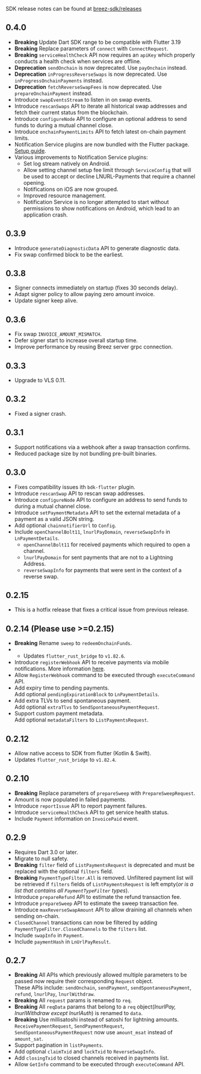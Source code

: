 SDK release notes can be found at [breez-sdk/releases](https://github.com/breez/breez-sdk/releases/)
## 0.4.0
* **Breaking** Update Dart SDK range to be compatible with Flutter 3.19
* **Breaking** Replace parameters of `connect` with `ConnectRequest`.
* **Breaking** `serviceHealthCheck` API now requires an `apiKey` which properly conducts a health check when services are offline.
* **Deprecation** `sendOnchain` is now deprecated. Use `payOnchain` instead.
* **Deprecation** `inProgressReverseSwaps` is now deprecated. Use `inProgressOnchainPayments` instead.
* **Deprecation** `fetchReverseSwapFees` is now deprecated. Use `prepareOnchainPayment` instead.
* Introduce `swapEventsStream` to listen in on swap events.
* Introduce `rescanSwaps` API to iterate all historical swap addresses and fetch their current status from the blockchain.
* Introduce `configureNode` API to configure an optional address to send funds to during a mutual channel close.
* Introduce `onchainPaymentLimits` API to fetch latest on-chain payment limits.
* Notification Service plugins are now bundled with the Flutter package. [Setup guide](https://sdk-doc-prerelease.breez.technology/notifications/setup_plugin.html).
* Various improvements to Notification Service plugins:  
  - Set log stream natively on Android.  
  - Allow setting channel setup fee limit through `ServiceConfig` that will be used to accept or decline LNURL-Payments that require a channel opening.  
  - Notifications on iOS are now grouped.  
  - Improved resource management.  
  - Notification Service is no longer attempted to start without permissions to show notifications on Android, which lead to an application crash.

## 0.3.9
* Introduce `generateDiagnosticData` API to generate diagnostic data.
* Fix swap confirmed block to be the earliest.

## 0.3.8
* Signer connects immediately on startup (fixes 30 seconds delay).
* Adapt signer policy to allow paying zero amount invoice.
* Update signer keep alive.

## 0.3.6
* Fix swap `INVOICE_AMOUNT_MISMATCH`.
* Defer signer start to increase overall startup time.
* Improve performance by reusing Breez server grpc connection.

## 0.3.3
* Upgrade to VLS 0.11.

## 0.3.2
* Fixed a signer crash.

## 0.3.1
* Support notifications via a webhook after a swap transaction confirms.
* Reduced package size by not bundling pre-built binaries.

## 0.3.0
* Fixes compatibility issues ith `bdk-flutter` plugin.
* Introduce `rescanSwap` API to rescan swap addresses.
* Introduce `configureNode` API to configure an address to send funds to during a mutual channel close.
* Introduce `setPaymentMetadata` API to set the external metadata of a payment as a valid JSON string.
* Add optional `chainnotifierUrl` to `Config`.
* Include `openChannelBolt11`, `lnurlPayDomain`, `reverseSwapInfo` in `LnPaymentDetails`.  
  - `openChannelBolt11` for received payments which required to open a channel.  
  - `lnurlPayDomain` for sent payments that are not to a Lightning Address.  
  - `reverseSwapInfo` for payments that were sent in the context of a reverse swap.

## 0.2.15
* This is a hotfix release that fixes a critical issue from previous release.

## 0.2.14 (Please use >=0.2.15)
* **Breaking** Rename `sweep` to `redeemOnchainFunds`.
* * Updates `flutter_rust_bridge` to `v1.82.6`.
* Introduce `registerWebhook` API to receive payments via mobile notifications. More information [here](https://sdk-doc.breez.technology/guide/payment_notification.html).
* Allow `RegisterWebhook` command to be executed through `executeCommand` API.
* Add expiry time to pending payments.  
  Add optional `pendingExpirationBlock` to `LnPaymentDetails`.
* Add extra TLVs to send spontaneous payment.  
  Add optional `extraTlvs` to `SendSpontaneousPaymentRequest`.
* Support custom payment metadata.  
  Add optional `metadataFilters` to `ListPaymentsRequest`.

## 0.2.12
* Allow native access to SDK from flutter (Kotlin & Swift).
* Updates `flutter_rust_bridge` to `v1.82.4`.

## 0.2.10
* **Breaking** Replace parameters of `prepareSweep` with `PrepareSweepRequest`.
* Amount is now populated in failed payments.
* Introduce `reportIssue` API to report payment failures.
* Introduce `serviceHealthCheck` API to get service health status.
* Include `Payment` information on `InvoicePaid` event.

## 0.2.9
* Requires Dart 3.0 or later.
* Migrate to null safety.
* **Breaking** `filter` field of `ListPaymentsRequest` is deprecated and must be replaced with the optional `filters` field.
* **Breaking** `PaymentTypeFilter.All` is removed. Unfiltered payment list will be retrieved if `filters` fields of `ListPaymentsRequest` is left empty(_or is a list that contains all `PaymentTypeFilter` types_).
* Introduce `prepareRefund` API to estimate the refund transaction fee.
* Introduce `prepareSweep` API to estimate the sweep transaction fee.
* Introduce `maxReverseSwapAmount` API to allow draining all channels when sending on-chain.
* `ClosedChannel` transactions can now be filtered by adding `PaymentTypeFilter.ClosedChannels` to the `filters` list.
* Include `swapInfo` in `Payment`.
* Include `paymentHash` in `LnUrlPayResult`.

## 0.2.7
* **Breaking** All APIs which previously allowed multiple parameters to be
  passed now require their corresponding `Request` object.  
  These APIs include: `sendOnchain`, `sendPayment`, `sendSpontaneousPayment`, `refund`, `lnurlPay`, `lnurlWithdraw`.
* **Breaking** All `request` params is renamed to `req`.
* **Breaking** All `reqData` params that belong to a `req` object(_lnurlPay, lnurlWithdraw except lnurlAuth_) is renamed to `data`.
* **Breaking** Use millisatoshi instead of satoshi for lightning amounts.  
  `ReceivePaymentRequest`, `SendPaymentRequest`, `SendSpontaneousPaymentRequest` now use `amount_msat` instead of `amount_sat`.
* Support pagination in `listPayments`.
* Add optional `claimTxid` and `lockTxid` to `ReverseSwapInfo`.
* Add `closingTxid` to closed channels received in payments list.
* Allow `GetInfo` command to be executed through `executeCommand` API.
